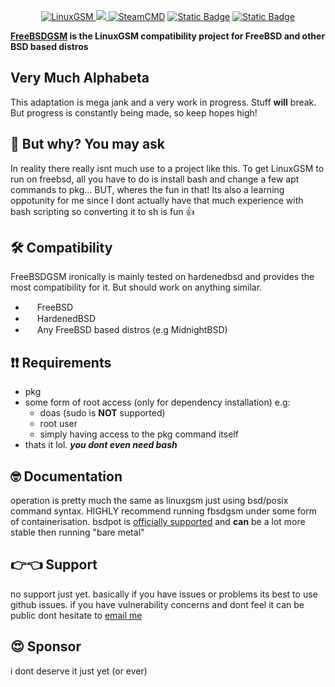 <p align="center">
	<a href="https://linuxgsm.com"><img src="https://cdn.t2v.city/content/vSKyC7YoiXXpaUMHd76H/freebsdgsm.sh/freebsdgsmv2.webp" alt="LinuxGSM">
	<img src="https://img.shields.io/badge/got-badges!_:)_>>-red">
	<a href="https://developer.valvesoftware.com/wiki/SteamCMD"><img src="https://img.shields.io/badge/SteamCMD-000000?style=flat-square&amp;logo=Steam&amp;logoColor=white" alt="SteamCMD"></a>
	<a href="https://github.com/t2vee/FreeBSDGSM/blob/main/LICENSE_lgsm"><img alt="Static Badge" src="https://img.shields.io/badge/LinuxGSM_license-MIT-lime?style=flat-square&logo=gpl"></a>
	<a href="https://github.com/t2vee/FreeBSDGSM/blob/main/LICENSE_fbsdgsm"><img alt="Static Badge" src="https://img.shields.io/badge/FreeBSDGSM_license-GPLv3-darkred?style=flat-square&logo=gpl"></a>
</p>

**[FreeBSDGSM](https://freebsdgsm.sh) is the LinuxGSM compatibility project for FreeBSD and other BSD based distros**

## Very Much Alphabeta

This adaptation is mega jank and a very work in progress. Stuff **will** break. But progress is constantly being made, so keep hopes high!

## 🤔 But why? You may ask
In reality there really isnt much use to a project like this. To get LinuxGSM to run on freebsd, all you have to do is install bash and change a few apt commands to pkg... BUT, wheres the fun in that! 
Its also a learning oppotunity for me since I dont actually have that much experience with bash scripting so converting it to sh is fun 👍

## 🛠 Compatibility

FreeBSDGSM ironically is mainly tested on hardenedbsd and provides the most compatibility for it.
But should work on anything similar.

-   <span><img src="https://cdn.t2v.city/content/vSKyC7YoiXXpaUMHd76H/freebsdgsm.sh/300px-Freebsd.webp" width="15" height="15"></span> FreeBSD
-   <span><img src="https://cdn.t2v.city/content/vSKyC7YoiXXpaUMHd76H/freebsdgsm.sh/HardenedBSD.svg-1.webp" width="15" height="15"></span> HardenedBSD
-   <span><img src="https://cdn.t2v.city/content/vSKyC7YoiXXpaUMHd76H/freebsdgsm.sh/MidnightBSDLogo.svg.webp" width="15" height="15"></span> Any FreeBSD based distros (e.g MidnightBSD)

## ❗❗ Requirements

- pkg
- some form of root access (only for dependency installation) e.g:
  - doas (sudo is **NOT** supported)
  - root user
  - simply having access to the pkg command itself
- thats it lol. **_you dont even need bash_**

## 🤓 Documentation

operation is pretty much the same as linuxgsm just using bsd/posix command syntax.
HIGHLY recommend running fbsdgsm under some form of containerisation.
bsdpot is [officially supported](https://github.com/t2vee/freebsdgsm-pot) and **can** be a lot more stable then running "bare metal"

## 👉👈 Support

no support just yet. basically if you have issues or problems its best to use github issues.
if you have vulnerability concerns and dont feel it can be public dont hesitate to [email me](mailto:me@t2v.ch)

## 😍 Sponsor
i dont deserve it just yet (or ever)

